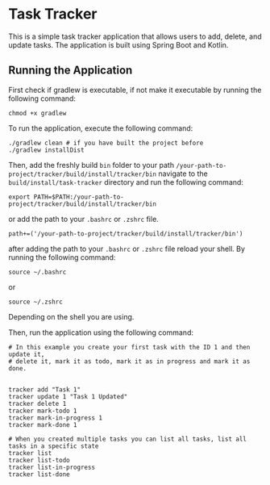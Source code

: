 # Task Tracker
This is a simple task tracker application that allows users to add, delete, and update tasks. The application is built using Spring Boot and Kotlin.

## Running the Application
First check if gradlew is executable, if not make it executable by running the following command:
```shell
chmod +x gradlew
```
To run the application, execute the following command:
```shell
./gradlew clean # if you have built the project before
./gradlew installDist
```
Then, add the freshly build `bin` folder to your path `/your-path-to-project/tracker/build/install/tracker/bin` navigate to the `build/install/task-tracker` directory and run the following command:
```shell
export PATH=$PATH:/your-path-to-project/tracker/build/install/tracker/bin
```
or add the path to your `.bashrc` or `.zshrc` file.
```.bashrc or .zshrc
path+=('/your-path-to-project/tracker/build/install/tracker/bin')
```
after adding the path to your `.bashrc` or `.zshrc` file reload your shell. By running the following command:
```shell
source ~/.bashrc
```
or 
```shell
source ~/.zshrc
```
Depending on the shell you are using.

Then, run the application using the following command:
```shell
# In this example you create your first task with the ID 1 and then update it,
# delete it, mark it as todo, mark it as in progress and mark it as done.


tracker add "Task 1"
tracker update 1 "Task 1 Updated"
tracker delete 1
tracker mark-todo 1
tracker mark-in-progress 1
tracker mark-done 1

# When you created multiple tasks you can list all tasks, list all tasks in a specific state
tracker list
tracker list-todo 
tracker list-in-progress
tracker list-done

```
